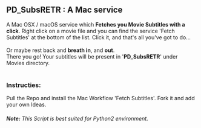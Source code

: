<h2><b> PD_SubsRETR : A Mac service</b></h2>

A Mac OSX / macOS service which <b>Fetches you Movie Subtitles with a click</b>.
Right click on a movie file and you can find the service 'Fetch Subtitles' at the bottom of the list.
Click it, and that's all you've got to do... <br><br>
Or maybe rest back and <b>breath in</b>, and <b>out</b>.<br> There you go! Your subtitles will be present in '<b>PD_SubsRETR</b>' under Movies directory.
<br><br>

<h3>Instructies:   </h3> <p> Pull the Repo and install the Mac Workflow 'Fetch Subtitles'. Fork it and add your own Ideas.</p>

<h6><b>Note: </b> <i>This Script is best suited for Python2 environment.</i></h6>
